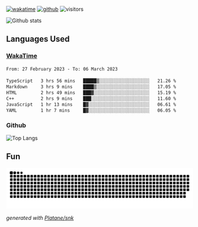 [![wakatime](https://wakatime.com/badge/user/82c377cd-a54c-404c-b7df-177b313ca539.svg)](https://wakatime.com/@82c377cd-a54c-404c-b7df-177b313ca539)
[![github](https://img.shields.io/github/followers/xinthose?logo=github&style=plastic)](https://github.com/alanhamlett?tab=followers)
![visitors](https://visitor-badge.glitch.me/badge?page_id=xinthose&left_color=green&right_color=red)

![Github stats](https://github-readme-stats.vercel.app/api?username=xinthose&show_icons=true&theme=radical&count_private=true)

## Languages Used

### [WakaTime](https://wakatime.com/)
<!--START_SECTION:waka-->

```text
From: 27 February 2023 - To: 06 March 2023

TypeScript   3 hrs 56 mins   █████▒░░░░░░░░░░░░░░░░░░░   21.26 %
Markdown     3 hrs 9 mins    ████▒░░░░░░░░░░░░░░░░░░░░   17.05 %
HTML         2 hrs 49 mins   ███▓░░░░░░░░░░░░░░░░░░░░░   15.19 %
C++          2 hrs 9 mins    ███░░░░░░░░░░░░░░░░░░░░░░   11.60 %
JavaScript   1 hr 13 mins    █▓░░░░░░░░░░░░░░░░░░░░░░░   06.61 %
YAML         1 hr 7 mins     █▓░░░░░░░░░░░░░░░░░░░░░░░   06.05 %
```

<!--END_SECTION:waka-->

### Github

![Top Langs](https://github-readme-stats.vercel.app/api/top-langs/?username=xinthose)

## Fun
![github contribution grid snake animation](https://raw.githubusercontent.com/xinthose/xinthose/output/github-contribution-grid-snake.svg)

_generated with [Platane/snk](https://github.com/Platane/snk)_
